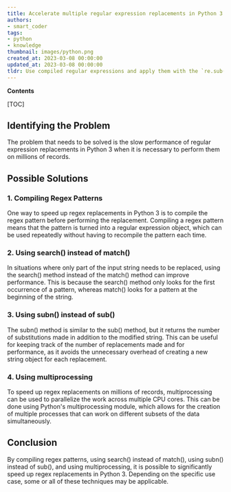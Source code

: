 ```yaml
---
title: Accelerate multiple regular expression replacements in Python 3
authors:
- smart_coder
tags:
- python
- knowledge
thumbnail: images/python.png
created_at: 2023-03-08 00:00:00
updated_at: 2023-03-08 00:00:00
tldr: Use compiled regular expressions and apply them with the `re.sub()` function.
---
```


**Contents**

[TOC]

## Identifying the Problem

The problem that needs to be solved is the slow performance of regular expression replacements in Python 3 when it is necessary to perform them on millions of records.

## Possible Solutions

### 1. Compiling Regex Patterns

One way to speed up regex replacements in Python 3 is to compile the regex pattern before performing the replacement. Compiling a regex pattern means that the pattern is turned into a regular expression object, which can be used repeatedly without having to recompile the pattern each time.

### 2. Using search() instead of match()

In situations where only part of the input string needs to be replaced, using the search() method instead of the match() method can improve performance. This is because the search() method only looks for the first occurrence of a pattern, whereas match() looks for a pattern at the beginning of the string.

### 3. Using subn() instead of sub()

The subn() method is similar to the sub() method, but it returns the number of substitutions made in addition to the modified string. This can be useful for keeping track of the number of replacements made and for performance, as it avoids the unnecessary overhead of creating a new string object for each replacement.

### 4. Using multiprocessing

To speed up regex replacements on millions of records, multiprocessing can be used to parallelize the work across multiple CPU cores. This can be done using Python's multiprocessing module, which allows for the creation of multiple processes that can work on different subsets of the data simultaneously.

## Conclusion

By compiling regex patterns, using search() instead of match(), using subn() instead of sub(), and using multiprocessing, it is possible to significantly speed up regex replacements in Python 3. Depending on the specific use case, some or all of these techniques may be applicable.
